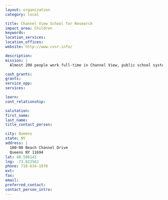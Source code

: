 ```yaml
---
layout: organization
category: local

title: Channel View School for Research
impact_area: Children
keywords: 
location_services: 
location_offices: 
website: http://www.cvsr.info/

description: 
mission: |
  Almost 200 people work full-time in Channel View, public school system — gifted teachers, principals, administrators, counselors, secretaries, paraprofessionals, custodians, and many, many more. Our shared mission is to provide all the students we serve with the kind of education that will give them the tools to thrive in college and careers, and to contribute to their communities. 

cash_grants: 
grants: 
service_opp: 
services: 

learn: 
cont_relationship: 

salutation: 
first_name: 
last_name: 
title_contact_person: 

city: Queens
state: NY
address: |
  100-00 Beach Channel Drive    
  Queens NY 11694
lat: 40.586141
lng: -73.822562
phone: 718-634-1970
ext: 
fax: 
email: 
preferred_contact: 
contact_person_intro: 
---
```

